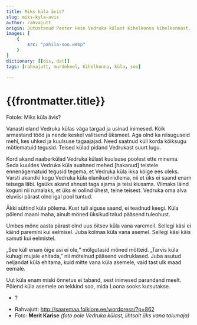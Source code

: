 ```yaml
---
title: Miks küla ävis?
slug: miks-kyla-avis
author: rahvajutt
origin: Jutustanud Peeter Hein Vedruka külast Kihelkonna kihelkonnast. 
images: [
    {
        src: "pahila-soo.webp"
    }
]
dictionary: [[dis, dat]]
tags: [rahvajutt, murdekeel, Kihelkonna, küla, soo]

---
```


<h1 class="story-h1">
    {{frontmatter.title}}
</h1>

Fotole: Miks küla ävis?

Vanasti eland Vedruka külas väga targad ja usinad inimesed. Köik armastand tööd ja nende keskel valitsend üksmeel. Aga olnd ka niisuguseid mehi, kes uhked ja kuulsuse tagaajajad. Need saatnud küll korda köiksugu mötlematuid tegusid. Teised külad pidand Vedrukast suurt lugu.

Kord akand naaberkülad Vedruka külast kuulsuse poolest ette minema. Seda kuuldes Vedruka küla auahned mehed \[hakanud\] teistele ennenägematuid tegusid tegema, et Vedruka küla ikka köige ees oleks. Varsti akandki kogu Vedruka küla elanikud riidlema, nii et üks ei saand enam teisega läbi. Igaüks akand ahnust taga ajama ja teisi kiusama. Viimaks läind koguni nii rumalaks, et üks ei oolind ühest, teine teisest. Vedruka oma alva eluviisi pärast olnd igal pool tuntud.

Äkki süttind küla pölema. Kust tuli alguse saand, ei teadnud keegi. Küla pölend maani maha, ainult möned üksikud talud pääsend tuleohust.

Umbes möne aasta pärast olnd uus öitsev küla vana varemeil. Sellegi käsi ei käind paremini kui eelmisel. Juba kolmas küla vana asemel. Sellegi käsi käis samuti kui eelmistel.

„See küll enam öige asi ei ole,“ mölgutasid möned mötteid. „Tarvis küla kuhugi mujale ehitada,” nii mötelnud pääsend vedruklased. Juba asutud neljandat küla ehitama, kuid mitte vana küla asemele, vaid tast ulk maad eemale.

Uut küla enam miski önnetus ei taband, sest inimesed parandand meelt. Pölend küla asemele on tekkind soo, mida Loona sooks kutsutakse.



<story-author :author="frontmatter.author" :origin="frontmatter.origin" />
<!-- <story-dictionary :terms="frontmatter.dictionary" /> -->

<details-wrapper summary="Mõtlemiseks ja arutlemiseks">

- ?

</details-wrapper>


<details-wrapper summary="Allikad" class="text-sm" icon="IconSources">

- Rahvajutt: http://saaremaa.folklore.ee/wordpress/?p=862
- Foto: **Merit Karise** *(foto pole Vedruka külast, lihtsalt üks vana talumaja)*

</details-wrapper>
